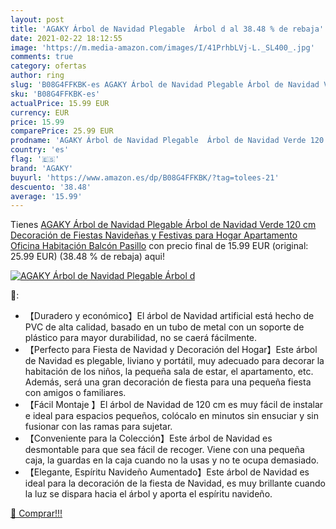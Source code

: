 ```yaml
---
layout: post
title: 'AGAKY Árbol de Navidad Plegable  Árbol d al 38.48 % de rebaja'
date: 2021-02-22 18:12:55
image: 'https://m.media-amazon.com/images/I/41PrhbLVj-L._SL400_.jpg'
comments: true
category: ofertas
author: ring
slug: 'B08G4FFKBK-es AGAKY Árbol de Navidad Plegable Árbol de Navidad Verde 120...'
sku: 'B08G4FFKBK-es'
actualPrice: 15.99 EUR
currency: EUR
price: 15.99
comparePrice: 25.99 EUR
prodname: 'AGAKY Árbol de Navidad Plegable  Árbol de Navidad Verde 120 cm  Decoración de Fiestas Navideñas y Festivas para Hogar  Apartamento  Oficina  Habitación  Balcón  Pasillo'
country: 'es'
flag: '🇪🇸'
brand: 'AGAKY'
buyurl: 'https://www.amazon.es/dp/B08G4FFKBK/?tag=tolees-21'
descuento: '38.48'
average: '15.99'
---
```


Tienes [AGAKY Árbol de Navidad Plegable  Árbol de Navidad Verde 120 cm  Decoración de Fiestas Navideñas y Festivas para Hogar  Apartamento  Oficina  Habitación  Balcón  Pasillo](https://www.amazon.es/dp/B08G4FFKBK/?tag=tolees-21) con precio final de  15.99 EUR (original: 25.99 EUR) (38.48 %  de rebaja) aqui!

[![AGAKY Árbol de Navidad Plegable  Árbol d](https://m.media-amazon.com/images/I/41PrhbLVj-L._SL400_.jpg)](https://www.amazon.es/dp/B08G4FFKBK/?tag=tolees-21)

🔎:

- 【Duradero y económico】El árbol de Navidad artificial está hecho de PVC de alta calidad, basado en un tubo de metal con un soporte de plástico para mayor durabilidad, no se caerá fácilmente.
- 【Perfecto para Fiesta de Navidad y Decoración del Hogar】Este árbol de Navidad es plegable, liviano y portátil, muy adecuado para decorar la habitación de los niños, la pequeña sala de estar, el apartamento, etc. Además, será una gran decoración de fiesta para una pequeña fiesta con amigos o familiares.
- 【Fácil Montaje 】El árbol de Navidad de 120 cm es muy fácil de instalar e ideal para espacios pequeños, colócalo en minutos sin ensuciar y sin fusionar con las ramas para sujetar.
- 【Conveniente para la Colección】Este árbol de Navidad es desmontable para que sea fácil de recoger. Viene con una pequeña caja, la guardas en la caja cuando no la usas y no te ocupa demasiado.
- 【Elegante, Espíritu Navideño Aumentado】Este árbol de Navidad es ideal para la decoración de la fiesta de Navidad, es muy brillante cuando la luz se dispara hacia el árbol y aporta el espíritu navideño.

[🛒 Comprar!!!](https://www.amazon.es/dp/B08G4FFKBK/?tag=tolees-21)
